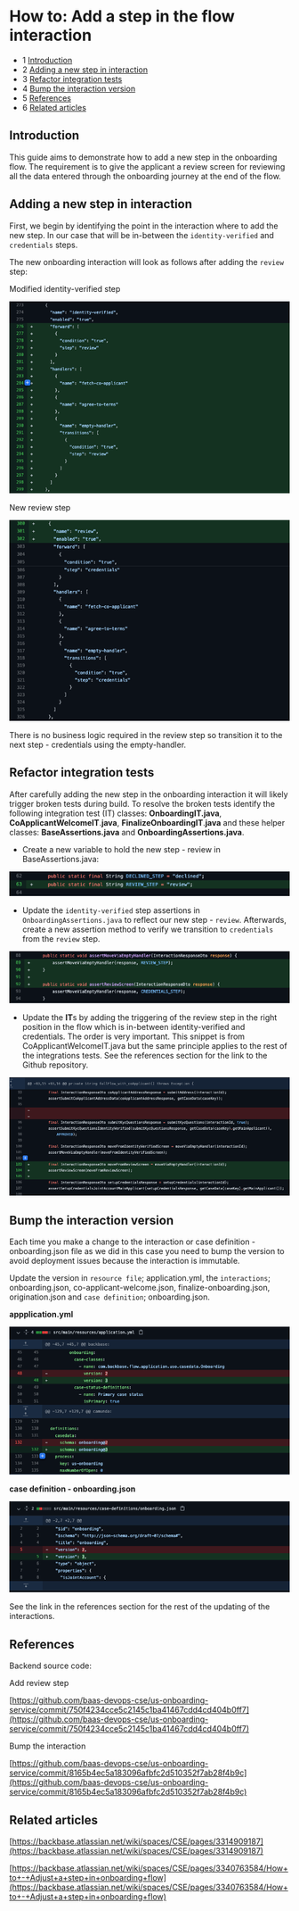 # How to: Add a step in the flow interaction
*   1 [Introduction](#Introduction)
*   2 [Adding a new step in interaction](#Adding-a-new-step-in-interaction)
*   3 [Refactor integration tests](#Refactor-integration-tests)
*   4 [Bump the interaction version](#Bump-the-interaction-version)
*   5 [References](#References)
*   6 [Related articles](#Related-articles)

## Introduction

This guide aims to demonstrate how to add a new step in the onboarding flow. The requirement is to give the applicant a review screen for reviewing all the data entered through the onboarding journey at the end of the flow.

## Adding a new step in interaction

First, we begin by identifying the point in the interaction where to add the new step. In our case that will be in-between the `identity-verified` and `credentials` steps.

The new onboarding interaction will look as follows after adding the `review` step:

Modified identity-verified step

![](./how-to-add-a-step-in-the-flow-interaction-0.png)

New review step

![](./how-to-add-a-step-in-the-flow-interaction-1.png)

There is no business logic required in the review step so transition it to the next step - credentials using the empty-handler.

## Refactor integration tests

After carefully adding the new step in the onboarding interaction it will likely trigger broken tests during build. To resolve the broken tests identify the following integration test (IT) classes: **OnboardingIT.java**, **CoApplicantWelcomeIT**.**java**, **FinalizeOnboardingIT**.**java** and these helper classes: **BaseAssertions.java** and **OnboardingAssertions.java**.

*   Create a new variable to hold the new step - review in BaseAssertions.java:
    

![](./how-to-add-a-step-in-the-flow-interaction-2.png)

*   Update the `identity-verified` step assertions in `OnboardingAssertions.java` to reflect our new step - `review`. Afterwards, create a new assertion method to verify we transition to `credentials` from the `review` step.
    

![](./how-to-add-a-step-in-the-flow-interaction-3.png)

*   Update the **IT**s by adding the triggering of the review step in the right position in the flow which is in-between identity-verified and credentials. The order is very important. This snippet is from CoApplicantWelcomeIT.java but the same principle applies to the rest of the integrations tests. See the references section for the link to the Github repository.
    

![](./how-to-add-a-step-in-the-flow-interaction-4.png)

## Bump the interaction version

Each time you make a change to the interaction or case definition - onboarding.json file as we did in this case you need to bump the version to avoid deployment issues because the interaction is immutable.

Update the version in `resource file`; application.yml, the `interactions`; onboarding.json, co-applicant-welcome.json, finalize-onboarding.json, origination.json and `case definition`; onboarding.json.

**appplication.yml**

![](./how-to-add-a-step-in-the-flow-interaction-5.png)

**case definition - onboarding.json**

![](./how-to-add-a-step-in-the-flow-interaction-6.png)

See the link in the references section for the rest of the updating of the interactions.

## References

Backend source code:

Add review step

[https://github.com/baas-devops-cse/us-onboarding-service/commit/750f4234cce5c2145c1ba41467cdd4cd404b0ff7](https://github.com/baas-devops-cse/us-onboarding-service/commit/750f4234cce5c2145c1ba41467cdd4cd404b0ff7)

Bump the interaction

[https://github.com/baas-devops-cse/us-onboarding-service/commit/8165b4ec5a183096afbfc2d510352f7ab28f4b9c](https://github.com/baas-devops-cse/us-onboarding-service/commit/8165b4ec5a183096afbfc2d510352f7ab28f4b9c)

## Related articles

[https://backbase.atlassian.net/wiki/spaces/CSE/pages/3314909187](https://backbase.atlassian.net/wiki/spaces/CSE/pages/3314909187)

[https://backbase.atlassian.net/wiki/spaces/CSE/pages/3340763584/How+to+-+Adjust+a+step+in+onboarding+flow](https://backbase.atlassian.net/wiki/spaces/CSE/pages/3340763584/How+to+-+Adjust+a+step+in+onboarding+flow)